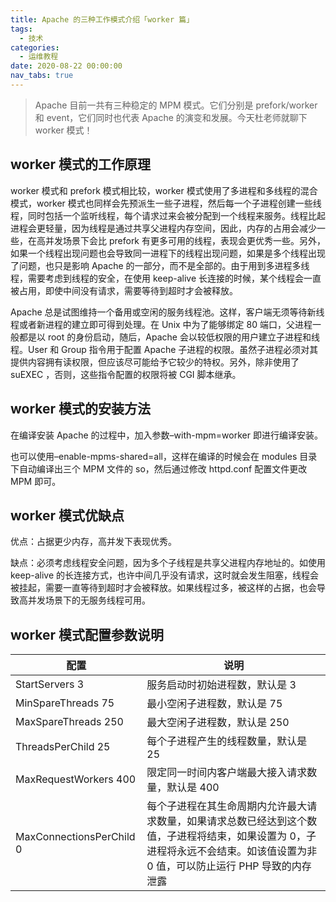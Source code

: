 ```yaml
---
title: Apache 的三种工作模式介绍「worker 篇」
tags:
  - 技术
categories:
  - 运维教程
date: 2020-08-22 00:00:00
nav_tabs: true
---
```


> Apache 目前一共有三种稳定的 MPM 模式。它们分别是 prefork/worker 和 event，它们同时也代表 Apache 的演变和发展。今天杜老师就聊下 worker 模式！

<!-- more -->

## worker 模式的工作原理

worker 模式和 prefork 模式相比较，worker 模式使用了多进程和多线程的混合模式，worker 模式也同样会先预派生一些子进程，然后每一个子进程创建一些线程，同时包括一个监听线程，每个请求过来会被分配到一个线程来服务。线程比起进程会更轻量，因为线程是通过共享父进程内存空间，因此，内存的占用会减少一些，在高并发场景下会比 prefork 有更多可用的线程，表现会更优秀一些。另外，如果一个线程出现问题也会导致同一进程下的线程出现问题，如果是多个线程出现了问题，也只是影响 Apache 的一部分，而不是全部的。由于用到多进程多线程，需要考虑到线程的安全，在使用 keep-alive 长连接的时候，某个线程会一直被占用，即使中间没有请求，需要等待到超时才会被释放。

Apache 总是试图维持一个备用或空闲的服务线程池。这样，客户端无须等待新线程或者新进程的建立即可得到处理。在 Unix 中为了能够绑定 80 端口，父进程一般都是以 root 的身份启动，随后，Apache 会以较低权限的用户建立子进程和线程。User 和 Group 指令用于配置 Apache 子进程的权限。虽然子进程必须对其提供内容拥有读权限，但应该尽可能给予它较少的特权。另外，除非使用了 suEXEC ，否则，这些指令配置的权限将被 CGI 脚本继承。

## worker 模式的安装方法

在编译安装 Apache 的过程中，加入参数–with-mpm=worker 即进行编译安装。

也可以使用–enable-mpms-shared=all，这样在编译的时候会在 modules 目录下自动编译出三个 MPM 文件的 so，然后通过修改 httpd.conf 配置文件更改 MPM 即可。

## worker 模式优缺点

优点：占据更少内存，高并发下表现优秀。

缺点：必须考虑线程安全问题，因为多个子线程是共享父进程内存地址的。如使用 keep-alive 的长连接方式，也许中间几乎没有请求，这时就会发生阻塞，线程会被挂起，需要一直等待到超时才会被释放。如果线程过多，被这样的占据，也会导致高并发场景下的无服务线程可用。

## worker 模式配置参数说明

| 配置 | 说明 |
| - | - |
| StartServers 3 | 服务启动时初始进程数，默认是 3 |
| MinSpareThreads 75 | 最小空闲子进程数，默认是 75 |
| MaxSpareThreads 250 | 最大空闲子进程数，默认是 250 |
| ThreadsPerChild 25 | 每个子进程产生的线程数量，默认是 25 |
| MaxRequestWorkers 400 | 限定同一时间内客户端最大接入请求数量，默认是 400 |
| MaxConnectionsPerChild 0 | 每个子进程在其生命周期内允许最大请求数量，如果请求总数已经达到这个数值，子进程将结束，如果设置为 0，子进程将永远不会结束。如该值设置为非 0 值，可以防止运行 PHP 导致的内存泄露 |
